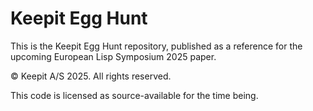 # Keepit Egg Hunt

This is the Keepit Egg Hunt repository, published as a reference
for the upcoming European Lisp Symposium 2025 paper.

© Keepit A/S 2025. All rights reserved.

This code is licensed as source-available for the time being.

